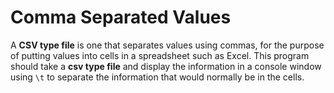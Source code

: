 # Comma Separated Values
A **CSV type file** is one that separates values using commas, for the purpose of putting values into cells in a spreadsheet such as Excel. This program should take a **csv type file** and display the information in a console window using `\t` to separate the information that would normally be in the cells.

